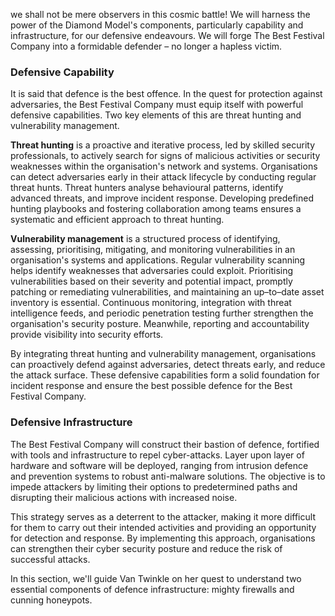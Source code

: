 we shall not be mere observers in this cosmic battle! We will harness the power of the Diamond Model's components, particularly capability and infrastructure, for our defensive endeavours. We will forge The Best Festival Company into a formidable defender – no longer a hapless victim.

### Defensive Capability

It is said that defence is the best offence. In the quest for protection against adversaries, the Best Festival Company must equip itself with powerful defensive capabilities. Two key elements of this are threat hunting and vulnerability management.

**Threat hunting** is a proactive and iterative process, led by skilled security professionals, to actively search for signs of malicious activities or security weaknesses within the organisation's network and systems. Organisations can detect adversaries early in their attack lifecycle by conducting regular threat hunts. Threat hunters analyse behavioural patterns, identify advanced threats, and improve incident response. Developing predefined hunting playbooks and fostering collaboration among teams ensures a systematic and efficient approach to threat hunting.

**Vulnerability management** is a structured process of identifying, assessing, prioritising, mitigating, and monitoring vulnerabilities in an organisation's systems and applications. Regular vulnerability scanning helps identify weaknesses that adversaries could exploit. Prioritising vulnerabilities based on their severity and potential impact, promptly patching or remediating vulnerabilities, and maintaining an up–to–date asset inventory is essential. Continuous monitoring, integration with threat intelligence feeds, and periodic penetration testing further strengthen the organisation's security posture. Meanwhile, reporting and accountability provide visibility into security efforts.

By integrating threat hunting and vulnerability management, organisations can proactively defend against adversaries, detect threats early, and reduce the attack surface. These defensive capabilities form a solid foundation for incident response and ensure the best possible defence for the Best Festival Company.

### Defensive Infrastructure

The Best Festival Company will construct their bastion of defence, fortified with tools and infrastructure to repel cyber-attacks. Layer upon layer of hardware and software will be deployed, ranging from intrusion defence and prevention systems to robust anti-malware solutions. The objective is to impede attackers by limiting their options to predetermined paths and disrupting their malicious actions with increased noise.

This strategy serves as a deterrent to the attacker, making it more difficult for them to carry out their intended activities and providing an opportunity for detection and response. By implementing this approach, organisations can strengthen their cyber security posture and reduce the risk of successful attacks.

In this section, we'll guide Van Twinkle on her quest to understand two essential components of defence infrastructure: mighty firewalls and cunning honeypots.